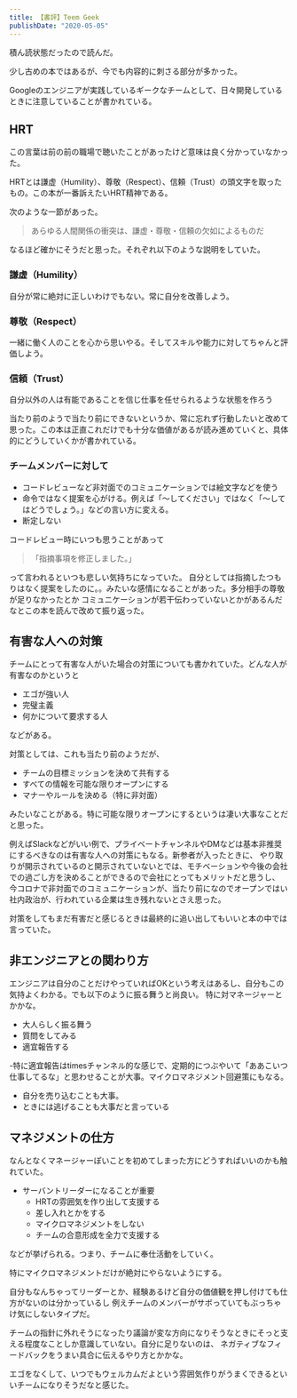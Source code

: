 ```yaml
---
title: 【書評】Teem Geek
publishDate: "2020-05-05"
---
```


積ん読状態だったので読んだ。

少し古めの本ではあるが、今でも内容的に刺さる部分が多かった。

Googleのエンジニアが実践しているギークなチームとして、日々開発しているときに注意していることが書かれている。

## HRT
この言葉は前の前の職場で聴いたことがあったけど意味は良く分かっていなかった。

HRTとは謙虚（Humility）、尊敬（Respect）、信頼（Trust）の頭文字を取ったもの。この本が一番訴えたいHRT精神である。

次のような一節があった。

> あらゆる人間関係の衝突は、謙虚・尊敬・信頼の欠如によるものだ

なるほど確かにそうだと思った。それぞれ以下のような説明をしていた。

### 謙虚（Humility）
自分が常に絶対に正しいわけでもない。常に自分を改善しよう。

### 尊敬（Respect）
一緒に働く人のことを心から思いやる。そしてスキルや能力に対してちゃんと評価しよう。

### 信頼（Trust）
自分以外の人は有能であることを信じ仕事を任せられるような状態を作ろう


当たり前のようで当たり前にできないというか、常に忘れず行動したいと改めて思った。この本は正直これだけでも十分な価値があるが読み進めていくと、具体的にどうしていくかが書かれている。

### チームメンバーに対して
- コードレビューなど非対面でのコミュニケーションでは絵文字などを使う
- 命令ではなく提案を心がける。例えば「〜してください」ではなく「〜してはどうでしょう。」などの言い方に変える。
- 断定しない

コードレビュー時にいつも思うことがあって 
> 「指摘事項を修正しました。」

って言われるといつも悲しい気持ちになっていた。
自分としては指摘したつもりはなく提案をしたのに。。みたいな感情になることがあった。多分相手の尊敬が足りなかったとか
コミュニケーションが若干伝わっていないとかがあるんだなとこの本を読んで改めて振り返った。

## 有害な人への対策
チームにとって有害な人がいた場合の対策についても書かれていた。どんな人が有害なのかというと

- エゴが強い人
- 完璧主義
- 何かについて要求する人

などがある。

対策としては、これも当たり前のようだが、
- チームの目標ミッションを決めて共有する
- すべての情報を可能な限りオープンにする
- マナーやルールを決める（特に非対面）

みたいなことがある。特に可能な限りオープンにするというは凄い大事なことだと思った。

例えばSlackなどがいい例で、プライベートチャンネルやDMなどは基本非推奨にするべきなのは有害な人への対策にもなる。新参者が入ったときに、
やり取りが開示されているのと開示されていないとでは、モチベーションや今後の会社での過ごし方を決めることができるので会社にとってもメリットだと思うし、
今コロナで非対面でのコミュニケーションが、当たり前になのでオープンではい社内政治が、行われている企業は生き残れないとさえ思った。

対策をしてもまだ有害だと感じるときは最終的に追い出してもいいと本の中では言っていた。

## 非エンジニアとの関わり方
エンジニアは自分のことだけやっていればOKという考えはあるし、自分もこの気持よくわかる。でも以下のように振る舞うと尚良い。
特に対マネージャーとかかな。

- 大人らしく振る舞う
- 質問をしてみる
- 適宜報告する

-特に適宜報告はtimesチャンネル的な感じで、定期的につぶやいて「ああこいつ仕事してるな」と思わせることが大事。マイクロマネジメント回避策にもなる。
- 自分を売り込むことも大事。
- ときには逃げることも大事だと言っている

## マネジメントの仕方
なんとなくマネージャーぽいことを初めてしまった方にどうすればいいのかも触れていた。

- サーバントリーダーになることが重要
  - HRTの雰囲気を作り出して支援する
  - 差し入れとかをする
  - マイクロマネジメントをしない
  - チームの合意形成を全力で支援する

などが挙げられる。つまり、チームに奉仕活動をしていく。

特にマイクロマネジメントだけが絶対にやらないようにする。

自分もなんちゃってリーダーとか、経験あるけど自分の価値観を押し付けても仕方がないのは分かっているし
例えチームのメンバーがサボっていてもぶっちゃけ気にしないタイプだ。

チームの指針に外れそうになったり議論が変な方向になりそうなときにそっと支える程度なことしか意識していない。自分に足りないのは、
ネガティブなフィードバックをうまい具合に伝えるやり方とかかな。

エゴをなくして、いつでもウェルカムだよという雰囲気作りがうまくできるといいチームになりそうだなと感じた。



